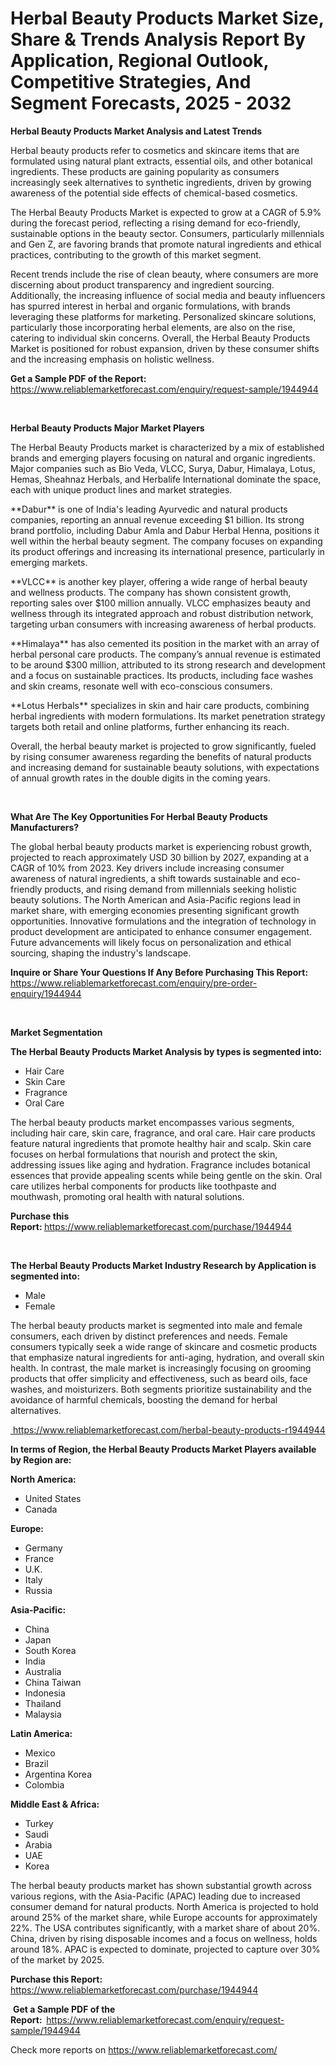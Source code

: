 <p><h1>Herbal Beauty Products Market Size, Share & Trends Analysis Report By Application, Regional Outlook, Competitive Strategies, And Segment Forecasts, 2025 - 2032</h1></p><p><strong>Herbal Beauty Products Market Analysis and Latest Trends</strong></p>
<p><p>Herbal beauty products refer to cosmetics and skincare items that are formulated using natural plant extracts, essential oils, and other botanical ingredients. These products are gaining popularity as consumers increasingly seek alternatives to synthetic ingredients, driven by growing awareness of the potential side effects of chemical-based cosmetics. </p><p>The Herbal Beauty Products Market is expected to grow at a CAGR of 5.9% during the forecast period, reflecting a rising demand for eco-friendly, sustainable options in the beauty sector. Consumers, particularly millennials and Gen Z, are favoring brands that promote natural ingredients and ethical practices, contributing to the growth of this market segment. </p><p>Recent trends include the rise of clean beauty, where consumers are more discerning about product transparency and ingredient sourcing. Additionally, the increasing influence of social media and beauty influencers has spurred interest in herbal and organic formulations, with brands leveraging these platforms for marketing. Personalized skincare solutions, particularly those incorporating herbal elements, are also on the rise, catering to individual skin concerns. Overall, the Herbal Beauty Products Market is positioned for robust expansion, driven by these consumer shifts and the increasing emphasis on holistic wellness.</p></p>
<p><strong>Get a Sample PDF of the Report:&nbsp;</strong> <a href="https://www.reliablemarketforecast.com/enquiry/request-sample/1944944?utm_campaign=2396&utm_medium=2&utm_source=Github&utm_content=ia&utm_term=08022025&utm_id=herbal-beauty-products">https://www.reliablemarketforecast.com/enquiry/request-sample/1944944</a></p>
<p>&nbsp;</p>
<p><strong>Herbal Beauty Products Major Market Players</strong></p>
<p><p>The Herbal Beauty Products market is characterized by a mix of established brands and emerging players focusing on natural and organic ingredients. Major companies such as Bio Veda, VLCC, Surya, Dabur, Himalaya, Lotus, Hemas, Sheahnaz Herbals, and Herbalife International dominate the space, each with unique product lines and market strategies.</p><p>**Dabur** is one of India's leading Ayurvedic and natural products companies, reporting an annual revenue exceeding $1 billion. Its strong brand portfolio, including Dabur Amla and Dabur Herbal Henna, positions it well within the herbal beauty segment. The company focuses on expanding its product offerings and increasing its international presence, particularly in emerging markets.</p><p>**VLCC** is another key player, offering a wide range of herbal beauty and wellness products. The company has shown consistent growth, reporting sales over $100 million annually. VLCC emphasizes beauty and wellness through its integrated approach and robust distribution network, targeting urban consumers with increasing awareness of herbal products.</p><p>**Himalaya** has also cemented its position in the market with an array of herbal personal care products. The company’s annual revenue is estimated to be around $300 million, attributed to its strong research and development and a focus on sustainable practices. Its products, including face washes and skin creams, resonate well with eco-conscious consumers.</p><p>**Lotus Herbals** specializes in skin and hair care products, combining herbal ingredients with modern formulations. Its market penetration strategy targets both retail and online platforms, further enhancing its reach. </p><p>Overall, the herbal beauty market is projected to grow significantly, fueled by rising consumer awareness regarding the benefits of natural products and increasing demand for sustainable beauty solutions, with expectations of annual growth rates in the double digits in the coming years.</p></p>
<p>&nbsp;</p>
<p><strong>What Are The Key Opportunities For Herbal Beauty Products Manufacturers?</strong></p>
<p><p>The global herbal beauty products market is experiencing robust growth, projected to reach approximately USD 30 billion by 2027, expanding at a CAGR of 10% from 2023. Key drivers include increasing consumer awareness of natural ingredients, a shift towards sustainable and eco-friendly products, and rising demand from millennials seeking holistic beauty solutions. The North American and Asia-Pacific regions lead in market share, with emerging economies presenting significant growth opportunities. Innovative formulations and the integration of technology in product development are anticipated to enhance consumer engagement. Future advancements will likely focus on personalization and ethical sourcing, shaping the industry's landscape.</p></p>
<p><strong>Inquire or Share Your Questions If Any Before Purchasing This Report:</strong> <a href="https://www.reliablemarketforecast.com/enquiry/pre-order-enquiry/1944944?utm_campaign=2396&utm_medium=2&utm_source=Github&utm_content=ia&utm_term=08022025&utm_id=herbal-beauty-products">https://www.reliablemarketforecast.com/enquiry/pre-order-enquiry/1944944</a></p>
<p>&nbsp;</p>
<p><strong>Market Segmentation</strong></p>
<p><strong>The Herbal Beauty Products Market Analysis by types is segmented into:</strong></p>
<p><ul><li>Hair Care</li><li>Skin Care</li><li>Fragrance</li><li>Oral Care</li></ul></p>
<p><p>The herbal beauty products market encompasses various segments, including hair care, skin care, fragrance, and oral care. Hair care products feature natural ingredients that promote healthy hair and scalp. Skin care focuses on herbal formulations that nourish and protect the skin, addressing issues like aging and hydration. Fragrance includes botanical essences that provide appealing scents while being gentle on the skin. Oral care utilizes herbal components for products like toothpaste and mouthwash, promoting oral health with natural solutions.</p></p>
<p><strong>Purchase this Report:&nbsp;</strong><a href="https://www.reliablemarketforecast.com/purchase/1944944?utm_campaign=2396&utm_medium=2&utm_source=Github&utm_content=ia&utm_term=08022025&utm_id=herbal-beauty-products">https://www.reliablemarketforecast.com/purchase/1944944</a></p>
<p>&nbsp;</p>
<p><strong>The Herbal Beauty Products Market Industry Research by Application is segmented into:</strong></p>
<p><ul><li>Male</li><li>Female</li></ul></p>
<p><p>The herbal beauty products market is segmented into male and female consumers, each driven by distinct preferences and needs. Female consumers typically seek a wide range of skincare and cosmetic products that emphasize natural ingredients for anti-aging, hydration, and overall skin health. In contrast, the male market is increasingly focusing on grooming products that offer simplicity and effectiveness, such as beard oils, face washes, and moisturizers. Both segments prioritize sustainability and the avoidance of harmful chemicals, boosting the demand for herbal alternatives.</p></p>
<p><a href="https://www.reliablemarketforecast.com/herbal-beauty-products-r1944944?utm_campaign=2396&utm_medium=2&utm_source=Github&utm_content=ia&utm_term=08022025&utm_id=herbal-beauty-products">&nbsp;https://www.reliablemarketforecast.com/herbal-beauty-products-r1944944</a></p>
<p><strong>In terms of Region, the Herbal Beauty Products Market Players available by Region are:</strong></p>
<p>
    <p> <strong> North America: </strong>
        <ul>
            <li>United States</li>
            <li>Canada</li>
        </ul>
        </p> 
    <p> <strong> Europe: </strong>
        <ul>
            <li>Germany</li>
            <li>France</li>
            <li>U.K.</li>
            <li>Italy</li>
            <li>Russia</li>
        </ul>
        </p> 
    <p> <strong> Asia-Pacific: </strong>
        <ul>
            <li>China</li>
            <li>Japan</li>
            <li>South Korea</li>
            <li>India</li>
            <li>Australia</li>
            <li>China Taiwan</li>
            <li>Indonesia</li>
            <li>Thailand</li>
            <li>Malaysia</li>
        </ul>
        </p> 
    <p> <strong> Latin America: </strong>
        <ul>
            <li>Mexico</li>
            <li>Brazil</li>
            <li>Argentina Korea</li>
            <li>Colombia</li>
        </ul>
        </p> 
    <p> <strong> Middle East & Africa: </strong>
        <ul>
            <li>Turkey</li>
            <li>Saudi</li>
            <li>Arabia</li>
            <li>UAE</li>
            <li>Korea</li>
        </ul>
    </p>
    </p>
<p><p>The herbal beauty products market has shown substantial growth across various regions, with the Asia-Pacific (APAC) leading due to increased consumer demand for natural products. North America is projected to hold around 25% of the market share, while Europe accounts for approximately 22%. The USA contributes significantly, with a market share of about 20%. China, driven by rising disposable incomes and a focus on wellness, holds around 18%. APAC is expected to dominate, projected to capture over 30% of the market by 2025.</p></p>
<p><strong>Purchase this Report: </strong><a href="https://www.reliablemarketforecast.com/purchase/1944944?utm_campaign=2396&utm_medium=2&utm_source=Github&utm_content=ia&utm_term=08022025&utm_id=herbal-beauty-products">https://www.reliablemarketforecast.com/purchase/1944944</a></p>
<p>&nbsp;<strong>Get a Sample PDF of the Report:&nbsp;&nbsp;</strong><a href="https://www.reliablemarketforecast.com/enquiry/request-sample/1944944?utm_campaign=2396&utm_medium=2&utm_source=Github&utm_content=ia&utm_term=08022025&utm_id=herbal-beauty-products">https://www.reliablemarketforecast.com/enquiry/request-sample/1944944</a></p>
<p><strong></strong></p>
<p>Check more reports on <a href="https://www.reliablemarketforecast.com/?utm_campaign=2396&utm_medium=2&utm_source=Github&utm_content=ia&utm_term=08022025&utm_id=herbal-beauty-products">https://www.reliablemarketforecast.com/</a></p>